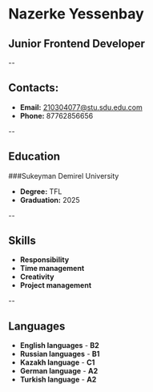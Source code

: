 # Nazerke Yessenbay
## Junior Frontend Developer


--
## **Contacts:**
- **Email:** 210304077@stu.sdu.edu.com
- **Phone:** 87762856656


--
## **Education**
###Sukeyman Demirel University
- **Degree:** TFL
- **Graduation:**  2025


--
## **Skills**
- **Responsibility**
- **Time management**
- **Creativity**
- **Project management**


--
## **Languages**
- **English languages** - **B2**
- **Russian languages** - **B1**
- **Kazakh language** - **C1**
- **German language** - **A2**
- **Turkish language** - **A2**

